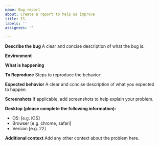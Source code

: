 ```yaml
---
name: Bug report
about: Create a report to help us improve
title: IS-
labels: ''
assignees: ''

---
```


**Describe the bug**
A clear and concise description of what the bug is.

**Environment**

**What is happening**

**To Reproduce**
Steps to reproduce the behavior:

**Expected behavior**
A clear and concise description of what you expected to happen.

**Screenshots**
If applicable, add screenshots to help explain your problem.

**Desktop (please complete the following information):**
 - OS: [e.g. iOS]
 - Browser [e.g. chrome, safari]
 - Version [e.g. 22]

**Additional context**
Add any other context about the problem here.